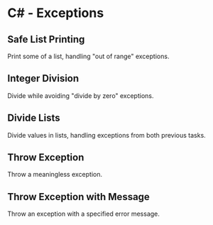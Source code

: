 # C# - Exceptions

## Safe List Printing
Print some of a list, handling "out of range" exceptions.

## Integer Division
Divide while avoiding "divide by zero" exceptions.

## Divide Lists
Divide values in lists, handling exceptions from both previous tasks.

## Throw Exception
Throw a meaningless exception.

## Throw Exception with Message
Throw an exception with a specified error message.
